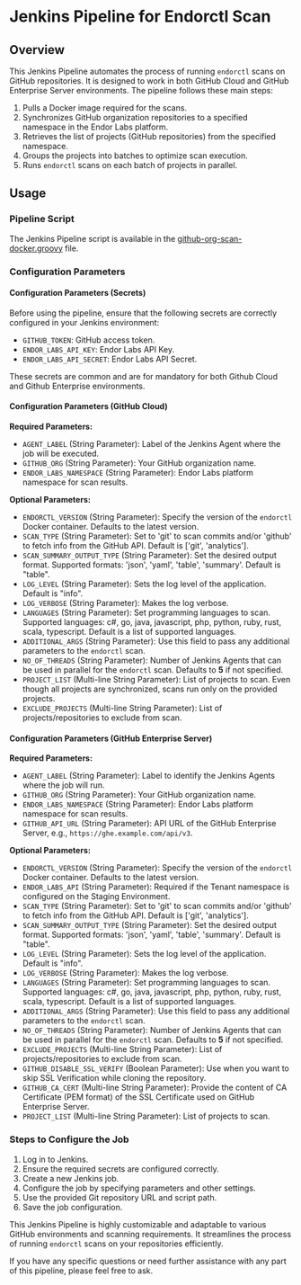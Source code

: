 # Jenkins Pipeline for Endorctl Scan

## Overview

This Jenkins Pipeline automates the process of running `endorctl` scans on GitHub repositories. It is designed to work in both GitHub Cloud and GitHub Enterprise Server environments. The pipeline follows these main steps:

1. Pulls a Docker image required for the scans.
2. Synchronizes GitHub organization repositories to a specified namespace in the Endor Labs platform.
3. Retrieves the list of projects (GitHub repositories) from the specified namespace.
4. Groups the projects into batches to optimize scan execution.
5. Runs `endorctl` scans on each batch of projects in parallel.

## Usage

### Pipeline Script

The Jenkins Pipeline script is available in the [github-org-scan-docker.groovy](https://github.com/endorlabs/jenkins-org-scan/blob/main/github-org-scan-docker.groovy) file.

### Configuration Parameters

#### Configuration Parameters (Secrets)

Before using the pipeline, ensure that the following secrets are correctly configured in your Jenkins environment:

- `GITHUB_TOKEN`: GitHub access token.
- `ENDOR_LABS_API_KEY`: Endor Labs API Key.
- `ENDOR_LABS_API_SECRET`: Endor Labs API Secret.

These secrets are common and are for mandatory for both Github Cloud and Github Enterprise environments.

#### Configuration Parameters (GitHub Cloud)

**Required Parameters:**

- `AGENT_LABEL` (String Parameter): Label of the Jenkins Agent where the job will be executed.
- `GITHUB_ORG` (String Parameter): Your GitHub organization name.
- `ENDOR_LABS_NAMESPACE` (String Parameter): Endor Labs platform namespace for scan results.

**Optional Parameters:**

- `ENDORCTL_VERSION` (String Parameter): Specify the version of the `endorctl` Docker container. Defaults to the latest version.
- `SCAN_TYPE` (String Parameter): Set to 'git' to scan commits and/or 'github' to fetch info from the GitHub API. Default is ['git', 'analytics'].
- `SCAN_SUMMARY_OUTPUT_TYPE` (String Parameter): Set the desired output format. Supported formats: 'json', 'yaml', 'table', 'summary'. Default is "table".
- `LOG_LEVEL` (String Parameter): Sets the log level of the application. Default is "info".
- `LOG_VERBOSE` (String Parameter): Makes the log verbose.
- `LANGUAGES` (String Parameter): Set programming languages to scan. Supported languages: c#, go, java, javascript, php, python, ruby, rust, scala, typescript. Default is a list of supported languages.
- `ADDITIONAL_ARGS` (String Parameter): Use this field to pass any additional parameters to the `endorctl` scan.
- `NO_OF_THREADS` (String Parameter): Number of Jenkins Agents that can be used in parallel for the `endorctl` scan. Defaults to **5** if not specified.
- `PROJECT_LIST` (Multi-line String Parameter): List of projects to scan. Even though all projects are synchronized, scans run only on the provided projects.
- `EXCLUDE_PROJECTS` (Multi-line String Parameter): List of projects/repositories to exclude from scan.

#### Configuration Parameters (GitHub Enterprise Server)

**Required Parameters:**

- `AGENT_LABEL` (String Parameter): Label to identify the Jenkins Agents where the job will run.
- `GITHUB_ORG` (String Parameter): Your GitHub organization name.
- `ENDOR_LABS_NAMESPACE` (String Parameter): Endor Labs platform namespace for scan results.
- `GITHUB_API_URL` (String Parameter): API URL of the GitHub Enterprise Server, e.g., `https://ghe.example.com/api/v3`.

**Optional Parameters:**

- `ENDORCTL_VERSION` (String Parameter): Specify the version of the `endorctl` Docker container. Defaults to the latest version.
- `ENDOR_LABS_API` (String Parameter): Required if the Tenant namespace is configured on the Staging Environment.
- `SCAN_TYPE` (String Parameter): Set to 'git' to scan commits and/or 'github' to fetch info from the GitHub API. Default is ['git', 'analytics'].
- `SCAN_SUMMARY_OUTPUT_TYPE` (String Parameter): Set the desired output format. Supported formats: 'json', 'yaml', 'table', 'summary'. Default is "table".
- `LOG_LEVEL` (String Parameter): Sets the log level of the application. Default is "info".
- `LOG_VERBOSE` (String Parameter): Makes the log verbose.
- `LANGUAGES` (String Parameter): Set programming languages to scan. Supported languages: c#, go, java, javascript, php, python, ruby, rust, scala, typescript. Default is a list of supported languages.
- `ADDITIONAL_ARGS` (String Parameter): Use this field to pass any additional parameters to the `endorctl` scan.
- `NO_OF_THREADS` (String Parameter): Number of Jenkins Agents that can be used in parallel for the `endorctl` scan. Defaults to **5** if not specified.
- `EXCLUDE_PROJECTS` (Multi-line String Parameter): List of projects/repositories to exclude from scan.
- `GITHUB_DISABLE_SSL_VERIFY` (Boolean Parameter): Use when you want to skip SSL Verification while cloning the repository.
- `GITHUB_CA_CERT` (Multi-line String Parameter): Provide the content of CA Certificate (PEM format) of the SSL Certificate used on GitHub Enterprise Server.
- `PROJECT_LIST` (Multi-line String Parameter): List of projects to scan.

### Steps to Configure the Job

1. Log in to Jenkins.
2. Ensure the required secrets are configured correctly.
3. Create a new Jenkins job.
4. Configure the job by specifying parameters and other settings.
5. Use the provided Git repository URL and script path.
6. Save the job configuration.

This Jenkins Pipeline is highly customizable and adaptable to various GitHub environments and scanning requirements. It streamlines the process of running `endorctl` scans on your repositories efficiently.

If you have any specific questions or need further assistance with any part of this pipeline, please feel free to ask.
